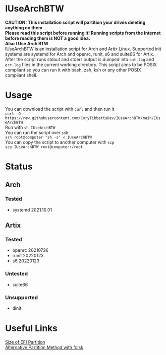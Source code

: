 # IUseArchBTW
**CAUTION: This installation script will partition your drives deleting anything on them**<br  />
**Please read this script before running it! Running scripts from the internet before reading them is NOT a good idea.**<br  />
**Also I Use Arch BTW**<br  />
IUseArchBTW is an installation script for Arch and Artix Linux.
Supported init systems are systemd for Arch and openrc, runit, s6 and suite66 for Artix.
After the script runs stdout and stderr output is dumped into `out.log` and `err.log` files in the current working directory.
This script aims to be POSIX compliant so you can run it with bash, zsh, ksh or any other POSIX compliant shell.

# Usage
You can download the script with `curl` and then run it<br  />
`curl -O https://raw.githubusercontent.com/CoryTibbettsDev/IUseArchBTW/main/IUseArchBTW`<br  />
Run with `sh IUseArchBTW`<br  />
You can run the script over `ssh`<br  />
`ssh root@computer 'sh -s' < IUseArchBTW`<br  />
You can copy the script to another computer with `scp`<br  />
`scp IUseArchBTW root@computer:/root`<br  />

# Status
## Arch
### Tested
- systemd 2021.10.01
## Artix
### Tested
- openrc 20210726
- runit 20220123
- s6 20220123
### Untested
- suite66
### Unsupported
- dinit

# Useful Links
[Size of EFI Partition](https://askubuntu.com/questions/1313154/how-to-know-the-proper-amount-of-needed-disk-space-for-efi-partition)<br  />
[Alternative Partition Method with fdisk](https://superuser.com/questions/332252/how-to-create-and-format-a-partition-using-a-bash-script)<br  />
